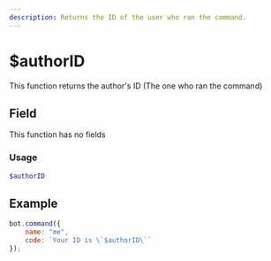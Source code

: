 ```yaml
---
description: Returns the ID of the user who ran the command.
---
```


# $authorID

This function returns the author's ID \(The one who ran the command\)

## Field
This function has no fields

### Usage
```php
$authorID
```

## Example

```javascript
bot.command({
    name: "me",
    code: `Your ID is \`$authorID\``
});
```

